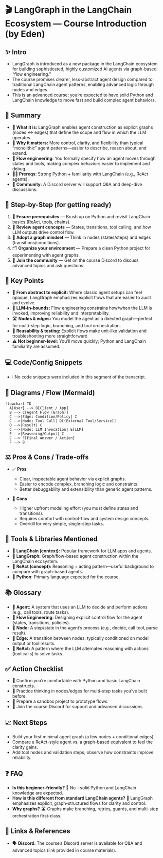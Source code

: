 # 🎬 LangGraph in the LangChain Ecosystem — Course Introduction (by Eden)

## ✨ Intro

- LangGraph is introduced as a new package in the LangChain ecosystem for building sophisticated, highly customized AI agents via graph-based “flow engineering.”
- The course promises clearer, less-abstract agent design compared to traditional LangChain agent patterns, enabling advanced logic through nodes and edges.
- This is an advanced course: you’re expected to have solid Python and LangChain knowledge to move fast and build complex agent behaviors.

## 🧠 Summary

- 🧩 **What it is:** LangGraph enables agent construction as explicit graphs (nodes ↔ edges) that define the scope and flow in which the LLM operates.
- 🧭 **Why it matters:** More control, clarity, and flexibility than typical “monolithic” agent patterns—easier to describe, reason about, and extend.
- 🔁 **Flow engineering:** You formally specify how an agent moves through states and tools, making complex behaviors easier to implement and debug.
- 👩‍💻 **Prereqs:** Strong Python + familiarity with LangChain (e.g., ReAct agents).
- 💬 **Community:** A Discord server will support Q\&A and deep-dive discussions.

## 🧭 Step-by-Step (for getting ready)

1. 🧰 **Ensure prerequisites** — Brush up on Python and revisit LangChain basics (ReAct, tools, chains).
2. 🧠 **Review agent concepts** — States, transitions, tool calling, and how LLM outputs drive control flow.
3. 🧩 **Adopt a graph mindset** — Think in nodes (states/steps) and edges (transitions/conditions).
4. 🗂️ **Organize your environment** — Prepare a clean Python project for experimenting with agent graphs.
5. 💬 **Join the community** — Get on the course Discord to discuss advanced topics and ask questions.

## 🔑 Key Points

- 🧱 **From abstract to explicit:** Where classic agent setups can feel opaque, LangGraph emphasizes explicit flows that are easier to audit and evolve.
- 🧠 **LLM-in-bounds:** Flow engineering constrains how/when the LLM is invoked, improving reliability and interpretability.
- 🛣️ **Nodes & edges:** You model the agent as a directed graph—perfect for multi-step logic, branching, and tool orchestration.
- 🧪 **Reusability & testing:** Explicit flows make unit-like validation and troubleshooting more straightforward.
- ⚠️ **Not beginner-level:** You’ll move quickly; Python and LangChain familiarity are assumed.

## 💻 Code/Config Snippets

- ℹ️ No code snippets were included in this segment of the transcript.

## 🔁 Diagrams / Flow (Mermaid)

```mermaid
flowchart TD
  A[User] --> B[Client / App]
  B --> C[Agent Flow (Graph)]
  C -->|Edge: Condition/Policy| C
  C -->|Node: Tool Call| D[(External Tool/Service)]
  D -->|Result| C
  C -->|Node: LLM Invocation| E[LLM]
  E -->|Reasoning/Output| C
  C --> F[Final Answer / Action]
  F --> B
```

## ⚖️ Pros & Cons / Trade-offs

- ✅ **Pros**

  - Clear, inspectable agent behavior via explicit graphs.
  - Easier to encode complex, branching logic and constraints.
  - Better debuggability and extensibility than generic agent patterns.

- 🚫 **Cons**

  - Higher upfront modeling effort (you must define states and transitions).
  - Requires comfort with control-flow and system design concepts.
  - Overkill for very simple, single-step tasks.

## 🧰 Tools & Libraries Mentioned

- 🧱 **LangChain (context):** Popular framework for LLM apps and agents.
- 🧩 **LangGraph:** Graph/flow-based agent construction within the LangChain ecosystem.
- 🧠 **ReAct (concept):** Reasoning + acting pattern—useful background to compare with graph-based agents.
- 🐍 **Python:** Primary language expected for the course.

## 📚 Glossary

- 🧩 **Agent:** A system that uses an LLM to decide and perform actions (e.g., call tools, route tasks).
- 🧭 **Flow Engineering:** Designing explicit control flow for the agent (states, transitions, policies).
- 🔘 **Node:** A step/state in the agent’s process (e.g., decide, call tool, parse result).
- 🔗 **Edge:** A transition between nodes, typically conditioned on model output or tool results.
- 🧠 **ReAct:** A pattern where the LLM alternates reasoning with actions (tool calls) to solve tasks.

## ✅ Action Checklist

- 🔎 Confirm you’re comfortable with Python and basic LangChain constructs.
- 🧭 Practice thinking in nodes/edges for multi-step tasks you’ve built before.
- 🧪 Prepare a sandbox project to prototype flows.
- 💬 Join the course Discord for support and advanced discussions.

## 📈 Next Steps

- Build your first minimal agent graph (a few nodes + conditional edges).
- Compare a ReAct-style agent vs. a graph-based equivalent to feel the clarity gains.
- Add tool nodes and validation steps; observe how constraints improve reliability.

## ❓ FAQ

- **Is this beginner-friendly?**
  🚫 No—solid Python and LangChain knowledge are expected.
- **How is this different from standard LangChain agents?**
  🧭 LangGraph emphasizes explicit, graph-structured flows for clarity and control.
- **Why graphs?**
  🛣️ Graphs make branching, retries, guards, and multi-step orchestration first-class.

## 🔗 Links & References

- 🗣️ **Discord:** The course’s Discord server is available for Q\&A and advanced topics (link provided in course materials).

